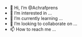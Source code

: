 - 👋 Hi, I’m @Achrafprens
- 👀 I’m interested in ...
- 🌱 I’m currently learning ...
- 💞️ I’m looking to collaborate on ...
- 📫 How to reach me ...

<!---
Achrafprens/Achrafprens is a ✨ special ✨ repository because its `README.md` (this file) appears on your GitHub profile.
You can click the Preview link to take a look at your changes.
--->
